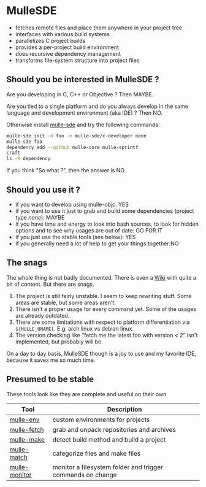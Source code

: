 # MulleSDE

* fetches remote files and place them anywhere in your project tree
* interfaces with various build systems
* parallelizes C project builds
* provides a per-project build environment
* does recursive dependency management
* transforms file-system structure into project files


<script id="asciicast-223917"
        src="https://asciinema.org/a/223917.js"
        async>
</script>


## Should you be interested in MulleSDE ?

Are you developing in C, C++ or Objective ? Then MAYBE.

Are you tied to a single platform and do you always develop in the same
language and development environment (aka IDE) ? Then NO.

Otherwise install [mulle-sde](//github.com/mulle-sde/mulle-sde) and try the
following commands:

```bash
mulle-sde init -d foo -m mulle-sde/c-developer none
mulle-sde foo
dependency add --github mulle-core mulle-sprintf
craft
ls -R dependency
```

If you think "So what ?", then the answer is NO.


## Should you use it ?

* if you want to develop using mulle-objc: YES
* if you want to use it just to grab and build some dependencies (project type *none*): MAYBE
* if you have time and energy to look into bash sources, to look for hidden options and to see why usages are out of date: GO FOR IT
* if you just use the stable tools (see below): YES
* if you generally need a lot of help to get your things together:NO

## The snags

The whole thing is not badly documented. There is even a [Wiki](https://github.com/mulle-sde/mulle-sde/wiki) with
quite a bit of content. But there are snags.

1. The project is still fairly unstable. I seem to keep rewriting stuff. Some areas are stable, but some areas aren't.
2. There isn't a proper usage for every command yet. Some of the usages are already outdated.
3. There are some limitations with respect to platform differentiation via `${MULLE_UNAME}`. E.g. arch linux vs debian linux.
4. The version checking like "fetch me the latest foo with version < 2" isn't implemented, but probably will be.

On a day to day basis, MulleSDE though is a joy to use and my favorite IDE, because it saves me so much time.


## Presumed to be stable

These tools look like they are complete and useful on their own

Tool                                                  | Description
------------------------------------------------------|-------------------------
[mulle-env](//github.com/mulle-sde/mulle-env)         | custom environments for projects
[mulle-fetch](//github.com/mulle-sde/mulle-fetch)     | grab and unpack repositories and archives
[mulle-make](//github.com/mulle-sde/mulle-make)       | detect build method and build a project
[mulle-match](//github.com/mulle-sde/mulle-match)     | categorize files and make files
[mulle-monitor](//github.com/mulle-sde/mulle-monitor) | monitor a filesystem folder and trigger commands on change

